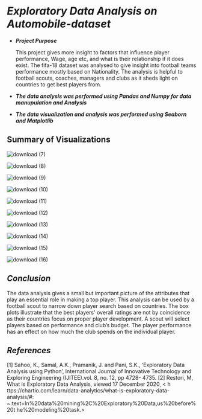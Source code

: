 # _**Exploratory Data Analysis on Automobile-dataset**_

* **_Project Purpose_**
  
  This project gives more insight to factors that influence player performance, Wage, age etc, and what is their relationship if it does exist. The fifa-18 dataset was analysed
  to give insight into football teams performance mostly based on Nationality. The analysis is helpful to football scouts, coaches, managers and clubs as it sheds light on
  countries to get best players from.
  
* _**The data analysis was performed using Pandas and Numpy for data manupulation and Analysis**_

* _**The data visualization and analysis was performed using Seaborn and Matplotlib**_

## Summary of Visualizations

![download (7)](https://user-images.githubusercontent.com/73367744/103660917-d1d40380-4f76-11eb-9b08-d21dc146c384.png)

![download (8)](https://user-images.githubusercontent.com/73367744/103660968-ddbfc580-4f76-11eb-8a98-69ea63309e9c.png)

![download (9)](https://user-images.githubusercontent.com/73367744/103661039-f334ef80-4f76-11eb-9115-6f7d5cb20659.png)

![download (10)](https://user-images.githubusercontent.com/73367744/103661077-ffb94800-4f76-11eb-84a7-575547e4e6f8.png)

![download (11)](https://user-images.githubusercontent.com/73367744/103661124-119aeb00-4f77-11eb-9040-baf4bb4123f3.png)

![download (12)](https://user-images.githubusercontent.com/73367744/103661146-1bbce980-4f77-11eb-94c8-e561c70b0697.png)

![download (13)](https://user-images.githubusercontent.com/73367744/103661176-25dee800-4f77-11eb-96c8-1beee61c7a9f.png)

![download (14)](https://user-images.githubusercontent.com/73367744/103661213-3000e680-4f77-11eb-9e5d-3fc086388e23.png)

![download (15)](https://user-images.githubusercontent.com/73367744/103661277-43ac4d00-4f77-11eb-84ce-cf4b511bf284.png)

![download (16)](https://user-images.githubusercontent.com/73367744/103661315-5030a580-4f77-11eb-9f8b-a4e977ede3a7.png)


## _**Conclusion**_

The data analysis gives a small but important picture of the attributes that play an essential role in making a top player. This analysis can be used by a football scout to narrow down player search based on countries. The box plots illustrate that the best players' overall ratings are not by coincidence as their countries focus on proper player development. A scout will select players based on performance and club’s budget. The player performance has an effect on how much the club spends on the individual player.

## _**References**_

[1] Sahoo, K., Samal, A.K., Pramanik, J. and Pani, S.K., ‘Exploratory Data
Analysis using Python’, ​International Journal of Innovative Technology and
Exploring Engineering (IJITEE).vol. 8, no. 12, pp 4728- 4735.
[2] Restori, M, ​What is Exploratory Data Analysis, viewed 17 December 2020,
< h
ttps://chartio.com/learn/data-analytics/what-is-exploratory-data-analysis/#:
~:text=In%20data%20mining%2C%20Exploratory%20Data,us%20before%20t
he%20modeling%20task​.>
